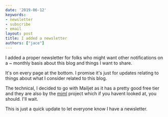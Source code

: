 ```yaml
---
date: '2019-06-12'
keywords:
- newsletter
- subscribe
- email
layout: post
title: I added a newsletter
authors: ["jace"]
---
```


I added a proper newsletter for folks who might want other notifications
on a \~ monthly basis about this blog and things I want to share.

It's on every page at the bottom. I promise it's just for updates
relating to things about what I consider related to this blog.

The technical, I decided to go with Mailjet as it has a pretty good free
tier and they are also by the [mjml](https://mjml.io/) project which if
you havent looked at, you should. I'll wait.

This is just a quick update to let everyone know I have a newsletter.
